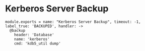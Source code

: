 
# Kerberos Server Backup

    module.exports = name: "Kerberos Server Backup", timeout: -1, label_true: 'BACKUPED', handler: ->
      @backup
        header: 'Database'
        name: 'kerberos'
        cmd: 'kdb5_util dump'
